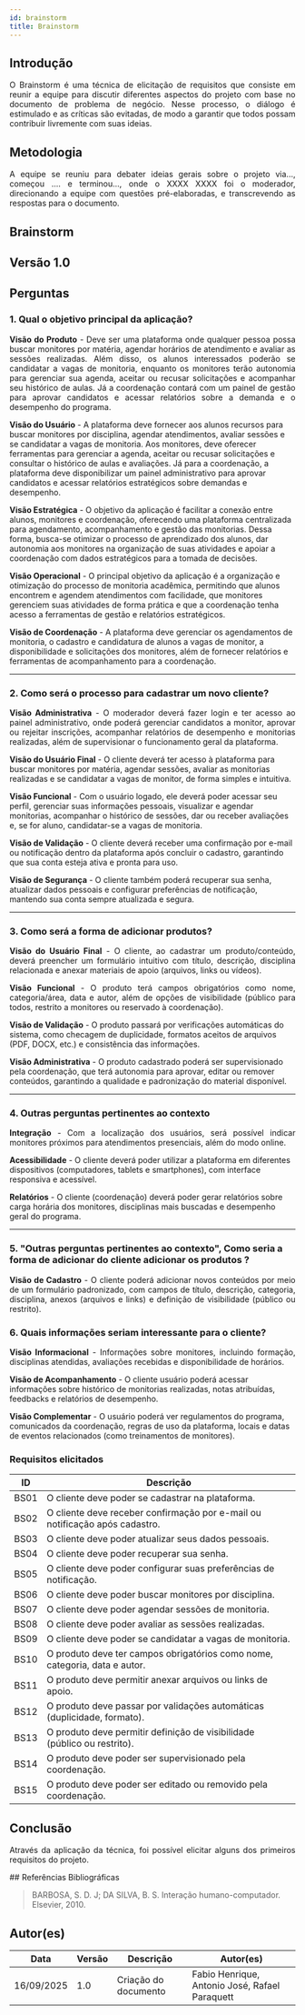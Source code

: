 ```yaml
---
id: brainstorm
title: Brainstorm
---
```

 
## Introdução
<p align = "justify">
O Brainstorm é uma técnica de elicitação de requisitos que consiste em reunir a equipe para discutir diferentes aspectos do projeto com base no documento de problema de negócio. Nesse processo, o diálogo é estimulado e as críticas são evitadas, de modo a garantir que todos possam contribuir livremente com suas ideias.
</p>
 
## Metodologia
<p align = "justify">
A equipe se reuniu para debater ideias gerais sobre o projeto via..., começou .... e terminou..., onde o XXXX XXXX foi o moderador, direcionando a equipe com questões pré-elaboradas, e transcrevendo as respostas para o documento.
</p>
 
## Brainstorm
 
## Versão 1.0
 
## Perguntas
 
### 1. Qual o objetivo principal da aplicação?
 
<p align = "justify">
<b>Visão do Produto</b> - Deve ser uma plataforma onde qualquer pessoa possa buscar monitores por matéria, agendar horários de atendimento e avaliar as sessões realizadas. Além disso, os alunos interessados poderão se candidatar a vagas de monitoria, enquanto os monitores terão autonomia para gerenciar sua agenda, aceitar ou recusar solicitações e acompanhar seu histórico de aulas. Já a coordenação contará com um painel de gestão para aprovar candidatos e acessar relatórios sobre a demanda e o desempenho do programa.
</p>
 
<b>Visão do Usuário</b> - A plataforma deve fornecer aos alunos recursos para buscar monitores por disciplina, agendar atendimentos, avaliar sessões e se candidatar a vagas de monitoria. Aos monitores, deve oferecer ferramentas para gerenciar a agenda, aceitar ou recusar solicitações e consultar o histórico de aulas e avaliações. Já para a coordenação, a plataforma deve disponibilizar um painel administrativo para aprovar candidatos e acessar relatórios estratégicos sobre demandas e desempenho.
 
<b>Visão Estratégica</b> - O objetivo da aplicação é facilitar a conexão entre alunos, monitores e coordenação, oferecendo uma plataforma centralizada para agendamento, acompanhamento e gestão das monitorias. Dessa forma, busca-se otimizar o processo de aprendizado dos alunos, dar autonomia aos monitores na organização de suas atividades e apoiar a coordenação com dados estratégicos para a tomada de decisões.
 
<b>Visão Operacional</b> - O principal objetivo da aplicação é a organização e otimização do processo de monitoria acadêmica, permitindo que alunos encontrem e agendem atendimentos com facilidade, que monitores gerenciem suas atividades de forma prática e que a coordenação tenha acesso a ferramentas de gestão e relatórios estratégicos.
 
<b>Visão de Coordenação</b> - A plataforma deve gerenciar os agendamentos de monitoria, o cadastro e candidatura de alunos a vagas de monitor, a disponibilidade e solicitações dos monitores, além de fornecer relatórios e ferramentas de acompanhamento para a coordenação.
</p>
 
---
 
### 2. Como será o processo para cadastrar um novo cliente?
 
<p align = "justify">
<b>Visão Administrativa</b> - O moderador deverá fazer login e ter acesso ao painel administrativo, onde poderá gerenciar candidatos a monitor, aprovar ou rejeitar inscrições, acompanhar relatórios de desempenho e monitorias realizadas, além de supervisionar o funcionamento geral da plataforma.
 
<b>Visão do Usuário Final</b> - O cliente deverá ter acesso à plataforma para buscar monitores por matéria, agendar sessões, avaliar as monitorias realizadas e se candidatar a vagas de monitor, de forma simples e intuitiva.
 
<b>Visão Funcional</b> - Com o usuário logado, ele deverá poder acessar seu perfil, gerenciar suas informações pessoais, visualizar e agendar monitorias, acompanhar o histórico de sessões, dar ou receber avaliações e, se for aluno, candidatar-se a vagas de monitoria.

<b>Visão de Validação</b> - O cliente deverá receber uma confirmação por e-mail ou notificação dentro da plataforma após concluir o cadastro, garantindo que sua conta esteja ativa e pronta para uso.
 
<b>Visão de Segurança</b> - O cliente também poderá recuperar sua senha, atualizar dados pessoais e configurar preferências de notificação, mantendo sua conta sempre atualizada e segura.
 
---
 
### 3. Como será a forma de adicionar produtos?
 
<p align = "justify">
<b>Visão do Usuário Final</b> - O cliente, ao cadastrar um produto/conteúdo, deverá preencher um formulário intuitivo com título, descrição, disciplina relacionada e anexar materiais de apoio (arquivos, links ou vídeos).
</p>
 
<p align = "justify">
<b>Visão Funcional</b> - O produto terá campos obrigatórios como nome, categoria/área, data e autor, além de opções de visibilidade (público para todos, restrito a monitores ou reservado à coordenação).
</p>
 
<b>Visão de Validação</b> - O produto passará por verificações automáticas do sistema, como checagem de duplicidade, formatos aceitos de arquivos (PDF, DOCX, etc.) e consistência das informações.
 
<b>Visão Administrativa</b> - O produto cadastrado poderá ser supervisionado pela coordenação, que terá autonomia para aprovar, editar ou remover conteúdos, garantindo a qualidade e padronização do material disponível.

---
 
### 4. Outras perguntas pertinentes ao contexto

<p align = "justify">
<b>Integração</b> - Com a localização dos usuários, será possível indicar monitores próximos para atendimentos presenciais, além do modo online.
 
<b>Acessibilidade</b> - O cliente deverá poder utilizar a plataforma em diferentes dispositivos (computadores, tablets e smartphones), com interface responsiva e acessível.
 
<b>Relatórios</b> - O cliente (coordenação) deverá poder gerar relatórios sobre carga horária dos monitores, disciplinas mais buscadas e desempenho geral do programa.
 
---
 
### 5. "Outras perguntas pertinentes ao contexto", Como seria a forma de adicionar do cliente adicionar os produtos ?
<p align = "justify">
<b>Visão de Cadastro</b> - O cliente poderá adicionar novos conteúdos por meio de um formulário padronizado, com campos de título, descrição, categoria, disciplina, anexos (arquivos e links) e definição de visibilidade (público ou restrito).
</p>
 
### 6. Quais informações seriam interessante para o cliente?
<p align = "justify">
   <b>Visão Informacional</b> - Informações sobre monitores, incluindo formação, disciplinas atendidas, avaliações recebidas e disponibilidade de horários.
   
   <b>Visão de Acompanhamento</b> - O cliente usuário poderá acessar informações sobre histórico de monitorias realizadas, notas atribuídas, feedbacks e relatórios de desempenho.

   <b>Visão Complementar</b> - O usuário poderá ver regulamentos do programa, comunicados da coordenação, regras de uso da plataforma, locais e datas de eventos relacionados (como treinamentos de monitores).
   
</p>
 
### Requisitos elicitados
 
|ID|Descrição|
|----|-------------|
|BS01| O cliente deve poder se cadastrar na plataforma.|
|BS02| O cliente deve receber confirmação por e-mail ou notificação após cadastro.|
|BS03| O cliente deve poder atualizar seus dados pessoais.|
|BS04| O cliente deve poder recuperar sua senha.|
|BS05| O cliente deve poder configurar suas preferências de notificação.|
|BS06| O cliente deve poder buscar monitores por disciplina.|
|BS07| O cliente deve poder agendar sessões de monitoria.|
|BS08| O cliente deve poder avaliar as sessões realizadas.|
|BS09| O cliente deve poder se candidatar a vagas de monitoria.|
|BS10| O produto deve ter campos obrigatórios como nome, categoria, data e autor.|
|BS11| O produto deve permitir anexar arquivos ou links de apoio.|
|BS12| O produto deve passar por validações automáticas (duplicidade, formato).|
|BS13| O produto deve permitir definição de visibilidade (público ou restrito).|
|BS14| O produto deve poder ser supervisionado pela coordenação.|
|BS15| O produto deve poder ser editado ou removido pela coordenação.|
 
## Conclusão
<p align = "justify">
Através da aplicação da técnica, foi possível elicitar alguns dos primeiros requisitos do projeto.
</p>
## Referências Bibliográficas
 
> BARBOSA, S. D. J; DA SILVA, B. S. Interação humano-computador. Elsevier, 2010.
 
 
## Autor(es)
| Data | Versão | Descrição | Autor(es) |
| -- | -- | -- | -- |
| 16/09/2025 | 1.0 | Criação do documento | Fabio Henrique, Antonio José, Rafael Paraquett |
